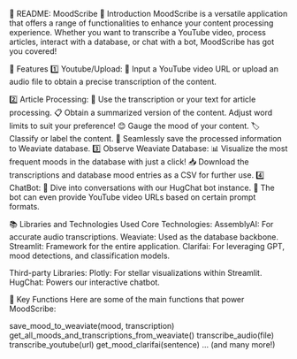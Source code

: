 📖 README: MoodScribe
🌟 Introduction
MoodScribe is a versatile application that offers a range of functionalities to enhance your content processing experience. Whether you want to transcribe a YouTube video, process articles, interact with a database, or chat with a bot, MoodScribe has got you covered!


🚀 Features
1️⃣ Youtube/Upload:
🎤 Input a YouTube video URL or upload an audio file to obtain a precise transcription of the content.

2️⃣ Article Processing:
📑 Use the transcription or your text for article processing.
📋 Obtain a summarized version of the content. Adjust word limits to suit your preference!
😊 Gauge the mood of your content.
🏷️ Classify or label the content.
💾 Seamlessly save the processed information to Weaviate database.
3️⃣ Observe Weaviate Database:
📊 Visualize the most frequent moods in the database with just a click!
📥 Download the transcriptions and database mood entries as a CSV for further use.
4️⃣ ChatBot:
💬 Dive into conversations with our HugChat bot instance.
🎥 The bot can even provide YouTube video URLs based on certain prompt formats.

📚 Libraries and Technologies Used
Core Technologies:
AssemblyAI: For accurate audio transcriptions.
Weaviate: Used as the database backbone.
Streamlit: Framework for the entire application.
Clarifai: For leveraging GPT, mood detections, and classification models.

Third-party Libraries:
Plotly: For stellar visualizations within Streamlit.
HugChat: Powers our interactive chatbot.


🔧 Key Functions
Here are some of the main functions that power MoodScribe:

save_mood_to_weaviate(mood, transcription)
get_all_moods_and_transcriptions_from_weaviate()
transcribe_audio(file)
transcribe_youtube(url)
get_mood_clarifai(sentence)
... (and many more!)
